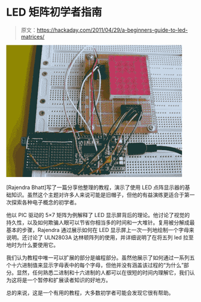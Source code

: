 # LED 矩阵初学者指南

> 原文：<https://hackaday.com/2011/04/29/a-beginners-guide-to-led-matrices/>

![led_tutorial](img/726548f56f88871ad18cacfcf6407741.png "led_tutorial")

[Rajendra Bhatt]写了一篇分享他整理的教程，演示了使用 LED 点阵显示器的基础知识。虽然这个主题对许多人来说可能是旧帽子，但他的有益演练更适合于第一次探索各种电子概念的初学者。

他以 PIC 驱动的 5×7 矩阵为例解释了 LED 显示屏背后的理论。他讨论了视觉的持久性，以及如何欺骗人眼可以节省你相当多的时间和一大堆针。复用被分解成最基本的步骤，Rajendra 通过展示如何在 LED 显示屏上一次一列地绘制一个字母来说明。还讨论了 ULN2803A 达林顿阵列的使用，并详细说明了在将五列 led 拉至地时为什么要使用它。

我们认为教程中唯一可以扩展的部分是编程部分。虽然他展示了如何通过一系列五个十六进制值来显示字母表中的每个字母，但他并没有涵盖该过程的“为什么”部分。显然，任何熟悉二进制和十六进制的人都可以在很短的时间内理解它，我们认为这将是一个暂停和扩展读者知识的好地方。

总的来说，这是一个有用的教程，大多数初学者可能会发现它很有帮助。